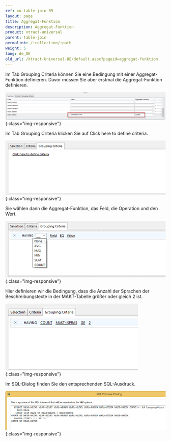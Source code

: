 ```yaml
---
ref: xu-table-join-05
layout: page
title: Aggregat-Funktion
description: Aggregat-Funktion
product: xtract-universal
parent: table-join
permalink: /:collection/:path
weight: 5
lang: de_DE
old_url: /Xtract-Universal-DE/default.aspx?pageid=aggregat-funktion
---
```


Im Tab Grouping Criteria können Sie eine Bedingung mit einer Aggregat-Funktion definieren. Davor müssen Sie aber erstmal die Aggregat-Funktion definieren.

![tj-aggregate-count](/img/content/tj-aggregate-count.png){:class="img-responsive"}

Im Tab Grouping Criteria klicken Sie auf Click here to define criteria.

![tj-grouping-criteria-0](/img/content/tj-grouping-criteria-0.png){:class="img-responsive"}

Sie wählen dann die Aggregat-Funktion, das Feld, die Operation und den Wert. 

![tj-grouping-criteria-1](/img/content/tj-grouping-criteria-1.png){:class="img-responsive"}

Hier definieren wir die Bedingung, dass die Anzahl der Sprachen der Beschreibungstexte in der MAKT-Tabelle größer oder gleich 2 ist. 

![tj-grouping-criteria-count](/img/content/tj-grouping-criteria-count.png){:class="img-responsive"}

Im SQL-Dialog finden Sie den entsprechenden SQL-Ausdruck. 

![tj-grouping-sql](/img/content/tj-grouping-sql.png){:class="img-responsive"}